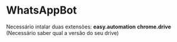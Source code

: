 # WhatsAppBot

<div> 
Necessário intalar duas extensões:
  <strong>easy.automation</strong>
  <strong>chrome.drive</strong> (Necessário saber qual a versão do seu drive)
</div>
